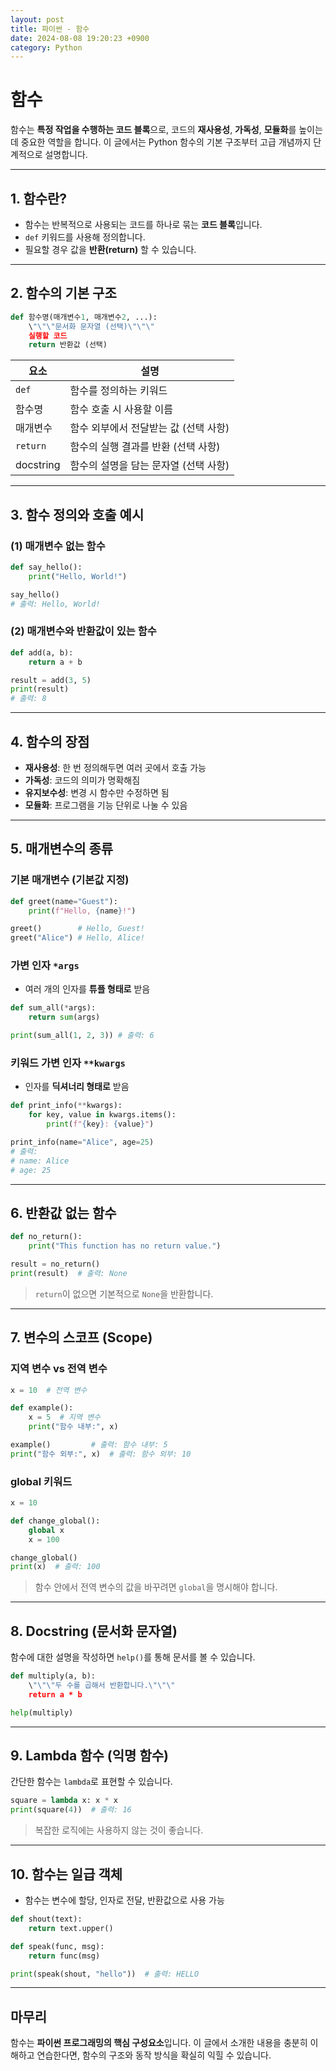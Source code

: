 ```yaml
---
layout: post
title: 파이썬 - 함수
date: 2024-08-08 19:20:23 +0900
category: Python
---
```

# 함수

함수는 **특정 작업을 수행하는 코드 블록**으로, 코드의 **재사용성**, **가독성**, **모듈화**를 높이는 데 중요한 역할을 합니다. 이 글에서는 Python 함수의 기본 구조부터 고급 개념까지 단계적으로 설명합니다.

---

## 1. 함수란?

- 함수는 반복적으로 사용되는 코드를 하나로 묶는 **코드 블록**입니다.
- `def` 키워드를 사용해 정의합니다.
- 필요할 경우 값을 **반환(return)** 할 수 있습니다.

---

## 2. 함수의 기본 구조

```python
def 함수명(매개변수1, 매개변수2, ...):
    \"\"\"문서화 문자열 (선택)\"\"\"
    실행할 코드
    return 반환값 (선택)
```

| 요소       | 설명                                       |
|------------|--------------------------------------------|
| `def`      | 함수를 정의하는 키워드                     |
| 함수명     | 함수 호출 시 사용할 이름                   |
| 매개변수   | 함수 외부에서 전달받는 값 (선택 사항)      |
| `return`   | 함수의 실행 결과를 반환 (선택 사항)        |
| docstring  | 함수의 설명을 담는 문자열 (선택 사항)     |

---

## 3. 함수 정의와 호출 예시

### (1) 매개변수 없는 함수

```python
def say_hello():
    print("Hello, World!")

say_hello()
# 출력: Hello, World!
```

### (2) 매개변수와 반환값이 있는 함수

```python
def add(a, b):
    return a + b

result = add(3, 5)
print(result)
# 출력: 8
```

---

## 4. 함수의 장점

- **재사용성**: 한 번 정의해두면 여러 곳에서 호출 가능  
- **가독성**: 코드의 의미가 명확해짐  
- **유지보수성**: 변경 시 함수만 수정하면 됨  
- **모듈화**: 프로그램을 기능 단위로 나눌 수 있음  

---

## 5. 매개변수의 종류

### 기본 매개변수 (기본값 지정)

```python
def greet(name="Guest"):
    print(f"Hello, {name}!")

greet()        # Hello, Guest!
greet("Alice") # Hello, Alice!
```

### 가변 인자 `*args`

- 여러 개의 인자를 **튜플 형태로** 받음

```python
def sum_all(*args):
    return sum(args)

print(sum_all(1, 2, 3)) # 출력: 6
```

### 키워드 가변 인자 `**kwargs`

- 인자를 **딕셔너리 형태로** 받음

```python
def print_info(**kwargs):
    for key, value in kwargs.items():
        print(f"{key}: {value}")

print_info(name="Alice", age=25)
# 출력:
# name: Alice
# age: 25
```

---

## 6. 반환값 없는 함수

```python
def no_return():
    print("This function has no return value.")

result = no_return()
print(result)  # 출력: None
```

> `return`이 없으면 기본적으로 `None`을 반환합니다.

---

## 7. 변수의 스코프 (Scope)

### 지역 변수 vs 전역 변수

```python
x = 10  # 전역 변수

def example():
    x = 5  # 지역 변수
    print("함수 내부:", x)

example()         # 출력: 함수 내부: 5
print("함수 외부:", x)  # 출력: 함수 외부: 10
```

### global 키워드

```python
x = 10

def change_global():
    global x
    x = 100

change_global()
print(x)  # 출력: 100
```

> 함수 안에서 전역 변수의 값을 바꾸려면 `global`을 명시해야 합니다.

---

## 8. Docstring (문서화 문자열)

함수에 대한 설명을 작성하면 `help()`를 통해 문서를 볼 수 있습니다.

```python
def multiply(a, b):
    \"\"\"두 수를 곱해서 반환합니다.\"\"\"
    return a * b

help(multiply)
```

---

## 9. Lambda 함수 (익명 함수)

간단한 함수는 `lambda`로 표현할 수 있습니다.

```python
square = lambda x: x * x
print(square(4))  # 출력: 16
```

> 복잡한 로직에는 사용하지 않는 것이 좋습니다.

---

## 10. 함수는 일급 객체

- 함수는 변수에 할당, 인자로 전달, 반환값으로 사용 가능

```python
def shout(text):
    return text.upper()

def speak(func, msg):
    return func(msg)

print(speak(shout, "hello"))  # 출력: HELLO
```

---

## 마무리

함수는 **파이썬 프로그래밍의 핵심 구성요소**입니다. 이 글에서 소개한 내용을 충분히 이해하고 연습한다면, 함수의 구조와 동작 방식을 확실히 익힐 수 있습니다.